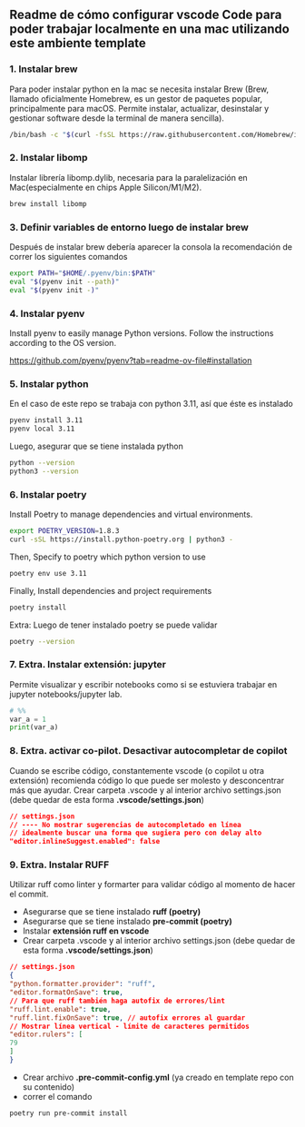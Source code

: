 ## Readme de cómo configurar vscode Code para poder trabajar localmente en una mac utilizando este ambiente template


### 1. Instalar brew
Para poder instalar python en la mac se necesita instalar Brew (Brew, llamado oficialmente Homebrew, es un gestor de paquetes popular, principalmente para macOS. Permite instalar, actualizar, desinstalar y gestionar software desde la terminal de manera sencilla).

```bash
/bin/bash -c "$(curl -fsSL https://raw.githubusercontent.com/Homebrew/install/HEAD/install.sh)"
```


### 2. Instalar libomp
Instalar librería libomp.dylib, necesaria para la paralelización en Mac(especialmente en chips Apple Silicon/M1/M2).

```bash
brew install libomp
```


### 3. Definir variables de entorno luego de instalar brew
Después de instalar brew debería aparecer la consola la recomendación de correr los siguientes comandos

```bash
export PATH="$HOME/.pyenv/bin:$PATH"
eval "$(pyenv init --path)"
eval "$(pyenv init -)"
```

### 4. Instalar pyenv
Install pyenv to easily manage Python versions. Follow the instructions according to the OS version. 

https://github.com/pyenv/pyenv?tab=readme-ov-file#installation


### 5. Instalar python
En el caso de este repo se trabaja con python 3.11, así que éste es instalado

```bash
pyenv install 3.11
pyenv local 3.11
```

Luego, asegurar que se tiene instalada python

```bash
python --version
python3 --version
```

### 6. Instalar poetry
Install Poetry to manage dependencies and virtual environments.
```bash
export POETRY_VERSION=1.8.3
curl -sSL https://install.python-poetry.org | python3 -
```

Then, Specify to poetry which python version to use

```bash
poetry env use 3.11
```

Finally, Install dependencies and project requirements
```bash
poetry install
```

Extra: Luego de tener instalado poetry se puede validar
```bash
poetry --version
```


### 7. Extra. Instalar extensión: jupyter
Permite visualizar y escribir notebooks como si se estuviera trabajar en jupyter notebooks/jupyter lab.

```python
# %%
var_a = 1
print(var_a)
```

### 8. Extra. activar co-pilot. Desactivar autocompletar de copilot
Cuando se escribe código, constantemente vscode (o copilot u otra extensión) recomienda código lo que puede ser molesto y desconcentrar más que ayudar.
Crear carpeta .vscode y al interior archivo settings.json (debe quedar de esta forma **.vscode/settings.json**)

```json
// settings.json
// ---- No mostrar sugerencias de autocompletado en línea
// idealmente buscar una forma que sugiera pero con delay alto
"editor.inlineSuggest.enabled": false
```


### 9. Extra. Instalar RUFF
Utilizar ruff como linter y formarter para validar código al momento de hacer el commit.
- Asegurarse que se tiene instalado **ruff (poetry)**
- Asegurarse que se tiene instalado **pre-commit (poetry)**
- Instalar **extensión ruff en vscode**
- Crear carpeta .vscode y al interior archivo settings.json (debe quedar de esta forma **.vscode/settings.json**)

```json
// settings.json
{
"python.formatter.provider": "ruff",
"editor.formatOnSave": true,
// Para que ruff también haga autofix de errores/lint
"ruff.lint.enable": true,
"ruff.lint.fixOnSave": true, // autofix errores al guardar
// Mostrar línea vertical - límite de caracteres permitidos
"editor.rulers": [
79
]
}
```
- Crear archivo **.pre-commit-config.yml** (ya creado en template repo con su contenido)
- correr el comando
```bash
poetry run pre-commit install
```